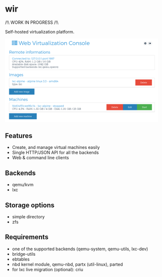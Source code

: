 # wir

/!\ WORK IN PROGRESS /!\

Self-hosted virtualization platform.

![screenshot](misc/screenshot.png)

## Features

* Create, and manage virtual machines easily
* Single HTTP/JSON API for all the backends
* Web & command line clients

## Backends

* qemu/kvm
* lxc

## Storage options

* simple directory
* zfs

## Requirements

* one of the supported backends (qemu-system, qemu-utils, lxc-dev)
* bridge-utils
* ebtables
* nbd kernel module, qemu-nbd, partx (util-linux), parted
* for lxc live migration (optional): criu
